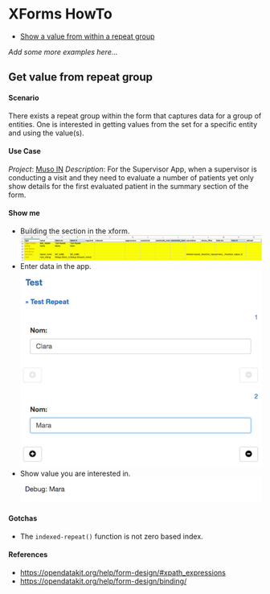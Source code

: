# XForms HowTo

* [Show a value from within a repeat group](#get-value-from-repeat-group)

_Add some more examples here..._




## Get value from repeat group

#### Scenario

There exists a repeat group within the form that captures data for a group of entities. One is interested in getting values
from the set for a specific entity and using the value(s).

#### Use Case

*Project*: [Muso IN](https://github.com/medic/medic-projects/tree/master/muso_in)
*Description*: For the Supervisor App, when a supervisor is conducting a visit and they need to evaluate a number of patients yet only show
details for the first evaluated patient in the summary section of the form.

#### Show me

- Building the section in the xform. ![xform](form_repeat_group.png)
- Enter data in the app. ![render](form_repeat_group_rendered.png)
- Show value you are interested in. ![value](show_second_value_entered.png)

#### Gotchas

- The `indexed-repeat()` function is not zero based index.

#### References

- https://opendatakit.org/help/form-design/#xpath_expressions
- https://opendatakit.org/help/form-design/binding/
